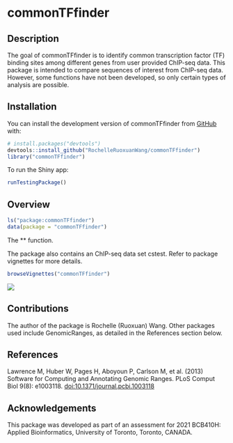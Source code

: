 
<!-- README.md is generated from README.Rmd. Please edit that file -->

# commonTFfinder

<!-- badges: start -->
<!-- badges: end -->

## Description

The goal of commonTFfinder is to identify common transcription factor
(TF) binding sites among different genes from user provided ChIP-seq
data. This package is intended to compare sequences of interest from
ChIP-seq data. However, some functions have not been developed, so only
certain types of analysis are possible.

## Installation

You can install the development version of commonTFfinder from
[GitHub](https://github.com/) with:

``` r
# install.packages("devtools")
devtools::install_github("RochelleRuoxuanWang/commonTFfinder")
library("commonTFfinder")
```

To run the Shiny app:

``` r
runTestingPackage()
```

## Overview

``` r
ls("package:commonTFfinder")
data(package = "commonTFfinder")
```

The \*\* function.  

The package also contains an ChIP-seq data set cstest. Refer to package
vignettes for more details.

``` r
browseVignettes("commonTFfinder")
```

![](./inst/extdata/ExampleImage.png)

## Contributions

The author of the package is Rochelle (Ruoxuan) Wang. Other packages
used include GenomicRanges, as detailed in the References section below.

## References

Lawrence M, Huber W, Pages H, Aboyoun P, Carlson M, et al. (2013)
Software for Computing and Annotating Genomic Ranges. PLoS Comput Biol
9(8): e1003118. <doi:10.1371/journal.pcbi.1003118>

## Acknowledgements

This package was developed as part of an assessment for 2021 BCB410H:
Applied Bioinformatics, University of Toronto, Toronto, CANADA.
